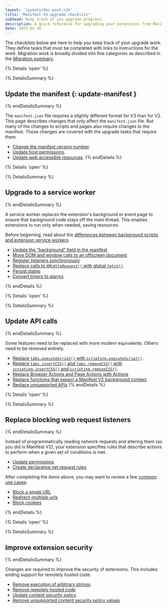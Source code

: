 ```yaml
---
layout: 'layouts/doc-post.njk'
title: "Manifest V3 upgrade checklist"
subhead: Keep track of you upgrade progress
description: A quick reference for upgrading your extensions from Manifest V2 to Manifest V3.
date: 2023-02-28
---
```


The checklists below are here to help you keep track of your upgrade work. They define tasks that must be completed with links to instructions for the work. Migration work is broadly divided into five categories as described in the [Migration summary](). 

{% Details  'open' %}

{% DetailsSummary %}
## Update the manifest {: update-manifest }
{% endDetailsSummary %}

The `manifest.json` file requires a slightly different format for V3 than for V2. This page describes changes that only affect the `manifest.json` file. But many of the changes to scripts and pages also require changes to the manifest. Those changes are covered with the upgrade tasks that require them.

* [Change the manifest version number](/docs/extensions/upgrading/manifest/#change-version).
* [Update host permissions](/docs/extensions/upgrading/manifest/#update-host-permissions).
* [Update web accessible resources](/docs/extensions/upgrading/manifest/#update-wa-resources).
{% endDetails %}



{% Details  'open' %}

{% DetailsSummary %}
## Upgrade to a service worker
{% endDetailsSummary %}

A service worker replaces the extension's background or event page to ensure that background code stays off the main thread. This enables extensions to run only when needed, saving resources.

Before beginning, read about the [differences between background scripts and extension service workers](/docs/extensions/upgrading/to-service-workers/#differences-with-sws)

* [Update the "background" field in the manifest](/docs/extensions/upgrading/to-service-workers/#update-bg-field)
* [Move DOM and window calls to an offscreen document](/docs/extensions/upgrading/to-service-workers/#move-dom-and-window)
* [Register listeners synchronously](/docs/extensions/upgrading/to-service-workers/#register-listeners)
* [Replace calls to `XMLHttpRequest()` with global `fetch()`](/docs/extensions/upgrading/to-service-workers/#replace-xmlhttprequest).
* [Persist states](/docs/extensions/upgrading/to-service-workers/#persist-states)
* [Convert timers to alarms](/docs/extensions/upgrading/to-service-workers/#convert-timers)

{% endDetails %}


{% Details  'open' %}

{% DetailsSummary %}
## Update API calls
{% endDetailsSummary %}

Some features need to be replaced with more modern equivalents. Others need to be removed entirely.

* [Replace `tabs.executeScript()` with `scripting.executeScript()`](/docs/extensions/upgrading/api-calls/#replace-executescript).
* [Replace `tabs.insertCSS()` and `tabs.removeCSS()` with `scripting.insertCSS()` and `scripting.removeCSS()`](/docs/extensions/upgrading/api-calls/#replace-insertcss-removecss).
* [Replace Browser Actions and Page Actions with Actions](/docs/extensions/upgrading/api-calls/#replace-browser-page-actions)
* [Replace functions that expect a Manifest V2 background context](/docs/extensions/upgrading/api-calls/#replace-mv2-function).
* [Replace unsupported APIs](/docs/extensions/upgrading/api-calls/#replace-unsupported-apis) 
{% endDetails %}



{% Details  'open' %}

{% DetailsSummary %}
## Replace blocking web request listeners
{% endDetailsSummary %}

Instead of programmatically reading network requests and altering them (as you did in Manifest V2), your extension specifies rules that describe actions to perform when a given set of conditions is met.

* [Update permissions](/docs/extensions/upgrading/blocking-web-requests/#update-permissions)
* [Create declarative net request rules](/docs/extensions/upgrading/blocking-web-requests/#create-dnr-rules)

After completing the items above, you may want to review a few [common use cases](/docs/extensions/upgrading/blocking-web-requests/#common-use-cases):

* [Block a single URL](/docs/extensions/upgrading/blocking-web-requests/#block-a-single-url)
* [Redirect-multiple-urls](/docs/extensions/upgrading/blocking-web-requests/#redirect-multiple-urls)
* [Block cookies](/docs/extensions/upgrading/blocking-web-requests/#block-cookies)

{% endDetails %}


{% Details  'open' %}

{% DetailsSummary %}
## Improve extension security
{% endDetailsSummary %}

Changes are required to improve the security of extensions. This includes ending support for remotely hosted code.
* [Remove execution of arbitrary strings](/docs/extensions/upgrading/improve-security/#remove-execution-of-strings).
* [Remove remotely hosted code](/docs/extensions/upgrading/improve-security/#remove-remote-code)
* [Update content security policy](/docs/extensions/upgrading/improve-security/#update-csp).
* [Remove unsupported content security policy values](/docs/extensions/upgrading/improve-security/#remove-unsupported-csv)
